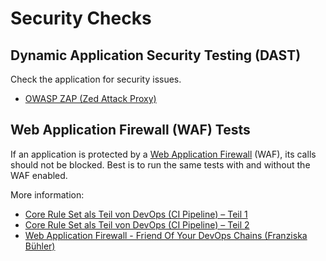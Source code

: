 # Security Checks

## Dynamic Application Security Testing (DAST)

Check the application for security issues.

* [OWASP ZAP (Zed Attack Proxy)](https://www.zaproxy.org/)

## Web Application Firewall (WAF) Tests

If an application is protected by a [Web Application Firewall](https://en.wikipedia.org/wiki/Application_firewall) (WAF),
its calls should not be blocked. Best is to run the same tests with and without the WAF enabled.

More information:

* [Core Rule Set als Teil von DevOps (CI Pipeline) – Teil 1](https://www.puzzle.ch/de/blog/articles/2019/02/28/core-rule-set-als-teil-von-devops-ci-pipeline-teil-1)
* [Core Rule Set als Teil von DevOps (CI Pipeline) – Teil 2](https://www.puzzle.ch/de/blog/articles/2019/04/10/core-rule-set-als-teil-von-devops-ci-pipeline-teil-2)
* [Web Application Firewall - Friend Of Your DevOps Chains (Franziska Bühler)](https://vimeo.com/271451246)
